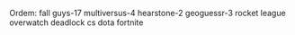 Ordem:
fall guys-17
multiversus-4
hearstone-2
geoguessr-3
rocket league
overwatch
deadlock
cs
dota
fortnite

